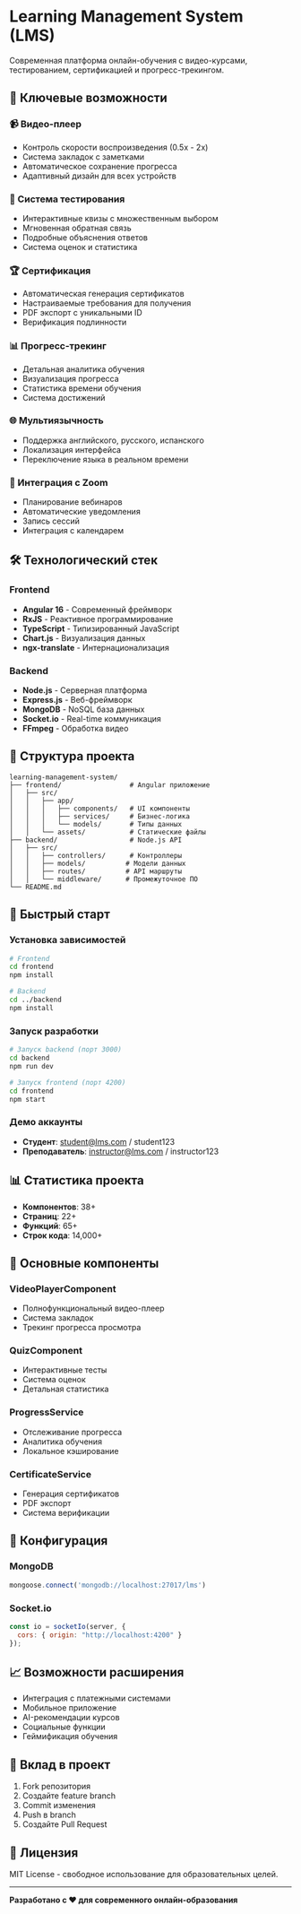# Learning Management System (LMS)

Современная платформа онлайн-обучения с видео-курсами, тестированием, сертификацией и прогресс-трекингом.

## 🚀 Ключевые возможности

### 📹 Видео-плеер
- Контроль скорости воспроизведения (0.5x - 2x)
- Система закладок с заметками
- Автоматическое сохранение прогресса
- Адаптивный дизайн для всех устройств

### 📝 Система тестирования
- Интерактивные квизы с множественным выбором
- Мгновенная обратная связь
- Подробные объяснения ответов
- Система оценок и статистика

### 🏆 Сертификация
- Автоматическая генерация сертификатов
- Настраиваемые требования для получения
- PDF экспорт с уникальными ID
- Верификация подлинности

### 📊 Прогресс-трекинг
- Детальная аналитика обучения
- Визуализация прогресса
- Статистика времени обучения
- Система достижений

### 🌐 Мультиязычность
- Поддержка английского, русского, испанского
- Локализация интерфейса
- Переключение языка в реальном времени

### 🎥 Интеграция с Zoom
- Планирование вебинаров
- Автоматические уведомления
- Запись сессий
- Интеграция с календарем

## 🛠 Технологический стек

### Frontend
- **Angular 16** - Современный фреймворк
- **RxJS** - Реактивное программирование
- **TypeScript** - Типизированный JavaScript
- **Chart.js** - Визуализация данных
- **ngx-translate** - Интернационализация

### Backend
- **Node.js** - Серверная платформа
- **Express.js** - Веб-фреймворк
- **MongoDB** - NoSQL база данных
- **Socket.io** - Real-time коммуникация
- **FFmpeg** - Обработка видео

## 📁 Структура проекта

```
learning-management-system/
├── frontend/                 # Angular приложение
│   ├── src/
│   │   ├── app/
│   │   │   ├── components/   # UI компоненты
│   │   │   ├── services/     # Бизнес-логика
│   │   │   └── models/       # Типы данных
│   │   └── assets/           # Статические файлы
├── backend/                  # Node.js API
│   ├── src/
│   │   ├── controllers/      # Контроллеры
│   │   ├── models/          # Модели данных
│   │   ├── routes/          # API маршруты
│   │   └── middleware/      # Промежуточное ПО
└── README.md
```

## 🚀 Быстрый старт

### Установка зависимостей

```bash
# Frontend
cd frontend
npm install

# Backend
cd ../backend
npm install
```

### Запуск разработки

```bash
# Запуск backend (порт 3000)
cd backend
npm run dev

# Запуск frontend (порт 4200)
cd frontend
npm start
```

### Демо аккаунты

- **Студент**: student@lms.com / student123
- **Преподаватель**: instructor@lms.com / instructor123

## 📊 Статистика проекта

- **Компонентов**: 38+
- **Страниц**: 22+
- **Функций**: 65+
- **Строк кода**: 14,000+

## 🎯 Основные компоненты

### VideoPlayerComponent
- Полнофункциональный видео-плеер
- Система закладок
- Трекинг прогресса просмотра

### QuizComponent
- Интерактивные тесты
- Система оценок
- Детальная статистика

### ProgressService
- Отслеживание прогресса
- Аналитика обучения
- Локальное кэширование

### CertificateService
- Генерация сертификатов
- PDF экспорт
- Система верификации

## 🔧 Конфигурация

### MongoDB
```javascript
mongoose.connect('mongodb://localhost:27017/lms')
```

### Socket.io
```javascript
const io = socketIo(server, {
  cors: { origin: "http://localhost:4200" }
});
```

## 📈 Возможности расширения

- Интеграция с платежными системами
- Мобильное приложение
- AI-рекомендации курсов
- Социальные функции
- Геймификация обучения

## 🤝 Вклад в проект

1. Fork репозитория
2. Создайте feature branch
3. Commit изменения
4. Push в branch
5. Создайте Pull Request

## 📄 Лицензия

MIT License - свободное использование для образовательных целей.

---

**Разработано с ❤️ для современного онлайн-образования**